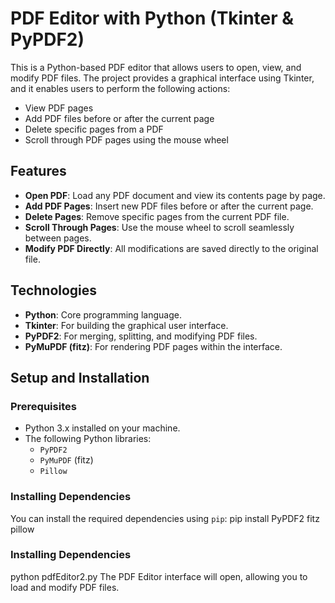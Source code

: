 # PDF Editor with Python (Tkinter & PyPDF2)

This is a Python-based PDF editor that allows users to open, view, and modify PDF files. The project provides a graphical interface using Tkinter, and it enables users to perform the following actions:

- View PDF pages
- Add PDF files before or after the current page
- Delete specific pages from a PDF
- Scroll through PDF pages using the mouse wheel

## Features
- **Open PDF**: Load any PDF document and view its contents page by page.
- **Add PDF Pages**: Insert new PDF files before or after the current page.
- **Delete Pages**: Remove specific pages from the current PDF file.
- **Scroll Through Pages**: Use the mouse wheel to scroll seamlessly between pages.
- **Modify PDF Directly**: All modifications are saved directly to the original file.

## Technologies
- **Python**: Core programming language.
- **Tkinter**: For building the graphical user interface.
- **PyPDF2**: For merging, splitting, and modifying PDF files.
- **PyMuPDF (fitz)**: For rendering PDF pages within the interface.

## Setup and Installation

### Prerequisites
- Python 3.x installed on your machine.
- The following Python libraries:
  - `PyPDF2`
  - `PyMuPDF` (fitz)
  - `Pillow`

### Installing Dependencies
You can install the required dependencies using `pip`:
pip install PyPDF2 fitz pillow

### Installing Dependencies
python pdfEditor2.py
The PDF Editor interface will open, allowing you to load and modify PDF files.
